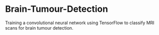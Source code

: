 # Brain-Tumour-Detection
Training a convolutional neural network using TensorFlow to classify MRI scans for brain tumour detection.
